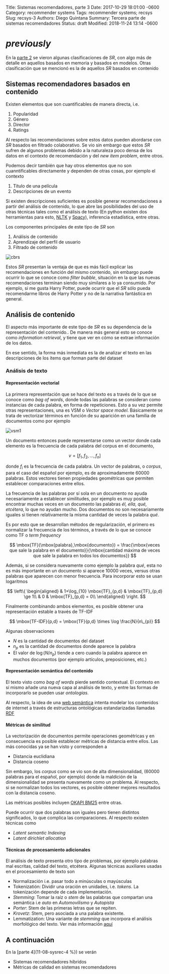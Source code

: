 Title: Sistemas recomendadores, parte 3
Date: 2017-10-29 18:01:00 -0600
Category: recommender systems
Tags: recommender systems; recsys
Slug: recsys-3
Authors: Diego Quintana
Summary: Tercera parte de sistemas recomendadores
Status: draft
Modified: 2018-11-24 13:14 -0600

# _previously_

En la [parte 2]({filename}/blog/sysrec-2.md) se vieron algunas clasificaciones de _SR_, con algo más de detalle en aquellos basados en memoria y basados en modelos. Otras clasificación que se mencionó es la de aquellos _SR_ basados en contenido

## Sistemas recomendadores basados en contenido

Existen elementos que son cuantificables de manera directa, i.e.

1. Popularidad
2. Género
3. Director
4. Ratings

Al respecto las recomendaciones sobre estos datos pueden abordarse con _SR_ basados en filtrado colaborativo. Se vio sin embargo que estos _SR_ sufren de algunos problemas debido a la naturaleza poco densa de los datos en el contexto de recomendación y del _new item problem_, entre otros.

Podemos decir también que hay otros elementos que no son cuanntificables directamente y dependen de otras cosas, por ejemplo el contexto

1. Título de una película
1. Descripciones de un evento

Si existen descripciones suficientes es posible generar recomendaciones a partir del análisis de contenido, lo que abre las posibilidades del uso de otras técnicas tales como el análisis de texto (En python existen dos
herramientas para esto, [NLTK](www.nltk.org) y [Spacy](https://spacy.io/)), inferencia estadística, entre otras.

<!-- slide 4/25 -->

Los componentes principales de este tipo de _SR_ son

1. Análisis de contenido
1. Aprendizaje del perfil de usuario
1. Filtrado de contenido

![cbrs]({filename}/images/cbrs.png "cbrs_process")

Estos _SR_ presentan la ventaja de que es más fácil explicar las recomendaciones en función del mismo contenido, sin embargo puede ocurrir lo que se conoce como _filter bubble_, situación en la que las nuevas recomendaciones terminan siendo muy similares a lo ya consumido. Por ejemplo, si me gusta Harry Potter, puede ocurrir que el _SR_ sólo pueda recomendarme libros de Harry Potter y no de la narrativa fantástica en general.

## Análisis de contenido

El aspecto más importante de este tipo de _SR_ es su dependencia de la representación del contenido.. De manera más general esto se conoce como _information retrieval_, y tiene que ver en cómo se extrae información de los datos.

En ese sentido, la forma más inmediata es la de analizar el texto en las descripciones de los ítems que forman parte del dataset

### Análisis de texto

#### Representación vectorial

La primera representación que se hace del texto es a través de lo que se conoce como _bag of words_, donde todas las palabras se consideran como instancias de cada palabra, en forma de repeticiones.
Esto a su vez permite otras representaciones, una es VSM o _Vector space model_. Básicamente se trata de vectorizar términos en función de su aparición en una familia de documentos como por ejemplo

![vsm1]({filename}/images/vsm1.png "vsm1")

Un documento entonces puede representarse como un vector donde cada elemento es la frecuencia de cada palabra del corpus en el documento,

$$
v = [f_{1},f_{2},...,f_{n}]
$$

donde $f_{i}$ es la frecuencia de cada palabra. Un vector de palabras, o _corpus_, para el caso del español por ejemplo, es de aproximadamente 60000 palabras. Estos vectores tienen propiedades geométricas que permiten establecer comparaciones entre ellos.

La frecuencia de las palabras por sí sola en un documento no ayuda necesariamente a establecer similitudes, por ejemplo es muy posible encontrar muchas veces en un documento las palabras _él, ella, qué, etcétera_, lo que no ayudan mucho. Dos documentos no son necesariamente iguales si tienen relativamente la misma cantidad de veces la palabra _qué_.

Es por esto que se desarrollan métodos de regularización, el primero es normalizar la frecuencia de los términos, a través de lo que se conoce como TF o _term frequency_

$$
\mbox{TF}(\mbox{palabra},\mbox{documento}) = \frac{\mbox{veces que sale la palabra en el documento}}{\mbox{cantidad máxima de veces que sale la palabra en todos los documentos}}
$$

Además, si se considera nuevamente como ejemplo la palabra _qué_, esta no es más importante en un documento si aparece 10000 veces, versus otras palabras que aparecen con menor frecuencia. Para incorporar esto se usan logaritmos

$$
\left\{
    \begin{aligned}
    & 1+\log_{10} \mbox{TF}_{p,d} & \mbox{TF}_{p,d} \ge 1\\
    & 0 & \mbox{TF}_{p,d} = 0\\
    \end{aligned}
\right.
$$

<!-- slide 8 -->

Finalmente combinando ambos elementos, es posible obtener una representación estable a través de TF-IDF

$$
\mbox{TF-IDF}{p,d} = \mbox{TF}{p,d} \times \log \frac{N}{n\_{p}}
$$

Algunas observaciones

- $N$ es la cantidad de documentos del dataset
- $n_{p}$ es la cantidad de documentos donde aparece la palabra
- El valor de $\log(N/n_{p})$ tiende a cero cuando la palabra aparece en muchos documentos (por ejemplo artículos, preposiciones, etc.)

#### Representación semántica del contenido

El texto visto como _bag of words_ pierde sentido contextual. El contexto en sí mismo añade una nueva capa al análisis de texto, y entre las formas de incorporarlo se pueden usar _ontologías_.

Al respecto, la idea de una [web semántica](https://en.wikipedia.org/wiki/Semantic_Web) intenta modelar los contenidos de internet a través de estructuras ontológicas estandarizadas llamadas [RDF](https://en.wikipedia.org/wiki/Resource_Description_Framework)

#### Métricas de similitud

La vectorización de documentos permite operaciones geométricas y en consecuencia es posible establecer métricas de distancia entre ellos. Las más conocidas ya se han visto y corresponden a

- Distancia euclidiana
- Distancia coseno

Sin embargo, los _corpus_ como se vio son de alta dimensionalidad, (60000 palabras para el español, por ejemplo) donde la maldición de la dimensionalidad se presenta nuevamente como un problema. Al respecto, si se normalizan todos los vectores, es posible obtener mejores resultados con la distancia coseno.

Las métricas posibles incluyen [OKAPI BM25](https://dl.acm.org/citation.cfm?doid=1639714.1639757) entre otras.

<!-- Slide 14 -->

<!-- * (k1+1), k1 es una constante que hay que ajustar -->
<!-- * Ld es el largo del documento -->
<!-- * Lave es el largo promedio de todos los documentos -->
<!-- * Ojo con TFq vs TFd, donde q es para la frecuencia del término en la *query* versus el documento -->

Puede ocurrir que dos palabras son iguales pero tienen distintos significados, lo que complica las comparaciones. Al respecto existen técnicas como

- _Latent semantic Indexing_
- _Latent dirichlet allocation_

#### Técnicas de procesamiento adicionales

El análisis de texto presenta otro tipo de problemas, por ejemplo palabras mal escritas, calidad del texto, etcétera. Algunas técnicas auxiliares usadas en el procesamiento de texto son

- Normalización i.e. pasar todo a minúsculas o mayúsculas
- Tokenizatión: Dividir una oración en unidades, i.e. _tokens_. La tokenización depende de cada implementación.
- _Stemming_: Tomar la raíz o _stem_ de las palabras que compartan una semántica i.e _auto_ en _Automovilismo_ y _Autopista_
- _Porter_: Stem de las primeras letras que se repiten.
- _Krovetz_: Stem, pero asociada a una palabra existente.
- Lemmatization: Una variante de _stemming_ que incorpora el análisis morfológico del texto. Ver más información [aquí](https://nlp.stanford.edu/IR-book/html/htmledition/stemming-and-lemmatization-1.html)

## A continuación

En la [parte 4](11-08-sysrec-4 %}) se verán

- Sistemas recomendadores híbridos
- Métricas de calidad en sistemas recomendadores
